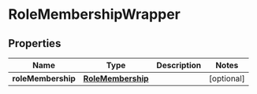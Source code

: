 
# RoleMembershipWrapper

## Properties
Name | Type | Description | Notes
------------ | ------------- | ------------- | -------------
**roleMembership** | [**RoleMembership**](RoleMembership.md) |  |  [optional]



